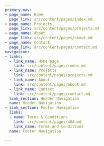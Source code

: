 ```yaml
---
primary_nav:
- page_name: Home
  page_link: src/content/pages/index.md
- page_name: Projects
  page_link: src/content/pages/projects.md
- page_name: About
  page_link: src/content/pages/about.md
- page_name: Contact
  page_link: src/content/pages/contact.md
navigation:
- links:
  - link_name: Home page
    link: src/content/pages/index.md
  - link_name: Projects
    link: src/content/pages/projects.md
  - link_name: About
    link: src/content/pages/about.md
  - link_name: Contact
    link: src/content/pages/contact.md
  link_section: Header Navigation
  name: Header Navigation
- link_section: Footer Navigation
  links:
  - name: Terms & Conditions
    link: src/content/pages/404.md
    link_name: Terms and Conditions
  name: Footer Navigation

---
```

